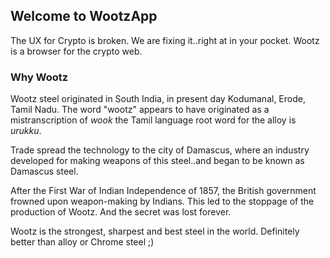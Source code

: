 ## Welcome to WootzApp

The UX for Crypto is broken. We are fixing it..right at in your pocket.
Wootz is a browser for the crypto web. 

### Why Wootz

Wootz steel originated in South India, in present day Kodumanal, Erode, Tamil Nadu. The word "wootz" appears to have originated as a mistranscription of *wook*  the Tamil language root word for the alloy is *urukku*.

Trade spread the technology to the city of Damascus, where an industry developed for making weapons of this steel..and began to be known as Damascus steel. 

After the First War of Indian Independence of 1857, the British government frowned upon weapon-making by Indians. This led to the stoppage of the production of Wootz. And the secret was lost forever.

Wootz is the strongest, sharpest and best steel in the world. Definitely better than alloy or Chrome steel ;)
